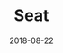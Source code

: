 ---
layout: post
title: Seat
image: /public/photos/medium/seat.jpeg
image-thumb: /public/photos/thumb/seat.jpg
caption: 
date: 2018-08-22
tags: []
---